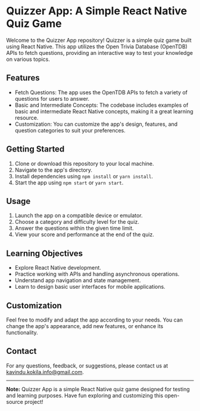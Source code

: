 # Quizzer App: A Simple React Native Quiz Game

Welcome to the Quizzer App repository! Quizzer is a simple quiz game built using React Native. This app utilizes the Open Trivia Database (OpenTDB) APIs to fetch questions, providing an interactive way to test your knowledge on various topics.

## Features

- Fetch Questions: The app uses the OpenTDB APIs to fetch a variety of questions for users to answer.
- Basic and Intermediate Concepts: The codebase includes examples of basic and intermediate React Native concepts, making it a great learning resource.
- Customization: You can customize the app's design, features, and question categories to suit your preferences.

## Getting Started

1. Clone or download this repository to your local machine.
2. Navigate to the app's directory.
3. Install dependencies using `npm install` or `yarn install`.
4. Start the app using `npm start` or `yarn start`.

## Usage

1. Launch the app on a compatible device or emulator.
2. Choose a category and difficulty level for the quiz.
3. Answer the questions within the given time limit.
4. View your score and performance at the end of the quiz.

## Learning Objectives

- Explore React Native development.
- Practice working with APIs and handling asynchronous operations.
- Understand app navigation and state management.
- Learn to design basic user interfaces for mobile applications.

## Customization

Feel free to modify and adapt the app according to your needs. You can change the app's appearance, add new features, or enhance its functionality.

## Contact

For any questions, feedback, or suggestions, please contact us at [kavindu.kokila.info@gmail.com](kavindu.kokila.info@gmail.com).

---

**Note:** Quizzer App is a simple React Native quiz game designed for testing and learning purposes. Have fun exploring and customizing this open-source project!

